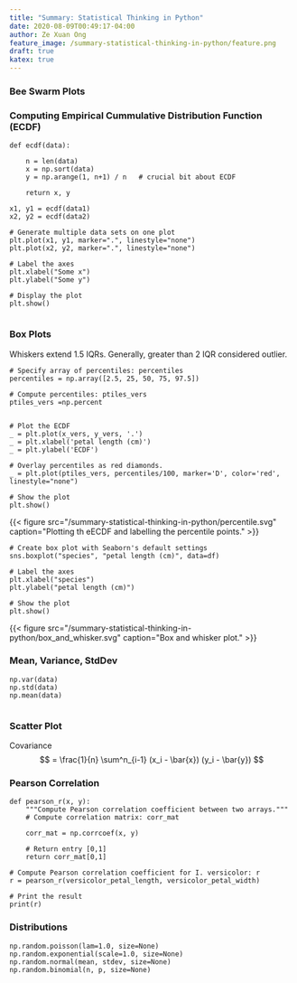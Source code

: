 ```yaml
---
title: "Summary: Statistical Thinking in Python"
date: 2020-08-09T00:49:17-04:00
author: Ze Xuan Ong
feature_image: /summary-statistical-thinking-in-python/feature.png
draft: true
katex: true
---
```


### Bee Swarm Plots


### Computing Empirical Cummulative Distribution Function (ECDF)

```
def ecdf(data):

    n = len(data)
    x = np.sort(data)
    y = np.arange(1, n+1) / n   # crucial bit about ECDF

    return x, y

x1, y1 = ecdf(data1)
x2, y2 = ecdf(data2)

# Generate multiple data sets on one plot
plt.plot(x1, y1, marker=".", linestyle="none")
plt.plot(x2, y2, marker=".", linestyle="none")

# Label the axes
plt.xlabel("Some x")
plt.ylabel("Some y")

# Display the plot
plt.show()


```

### Box Plots

Whiskers extend 1.5 IQRs. Generally, greater than 2 IQR considered outlier.

```
# Specify array of percentiles: percentiles
percentiles = np.array([2.5, 25, 50, 75, 97.5])

# Compute percentiles: ptiles_vers
ptiles_vers =np.percent


```


```
# Plot the ECDF
_ = plt.plot(x_vers, y_vers, '.')
_ = plt.xlabel('petal length (cm)')
_ = plt.ylabel('ECDF')

# Overlay percentiles as red diamonds.
_ = plt.plot(ptiles_vers, percentiles/100, marker='D', color='red', linestyle="none")

# Show the plot
plt.show()
```

{{< figure src="/summary-statistical-thinking-in-python/percentile.svg" caption="Plotting th eECDF and labelling the percentile points." >}}

```
# Create box plot with Seaborn's default settings
sns.boxplot("species", "petal length (cm)", data=df)

# Label the axes
plt.xlabel("species")
plt.ylabel("petal length (cm)")

# Show the plot
plt.show()

```

{{< figure src="/summary-statistical-thinking-in-python/box_and_whisker.svg" caption="Box and whisker plot." >}}

### Mean, Variance, StdDev

```
np.var(data)
np.std(data)
np.mean(data)


```

### Scatter Plot

Covariance $$ = \frac{1}{n} \sum^n_{i-1} (x_i - \bar{x}) (y_i - \bar{y}) $$

### Pearson Correlation

```
def pearson_r(x, y):
    """Compute Pearson correlation coefficient between two arrays."""
    # Compute correlation matrix: corr_mat

    corr_mat = np.corrcoef(x, y)

    # Return entry [0,1]
    return corr_mat[0,1]

# Compute Pearson correlation coefficient for I. versicolor: r
r = pearson_r(versicolor_petal_length, versicolor_petal_width)

# Print the result
print(r)

```


### Distributions

```
np.random.poisson(lam=1.0, size=None)
np.random.exponential(scale=1.0, size=None)
np.random.normal(mean, stdev, size=None)
np.random.binomial(n, p, size=None)

```